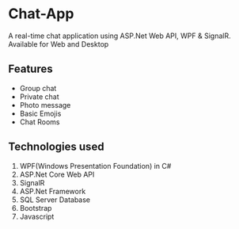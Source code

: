 # Chat-App
A real-time chat application using ASP.Net Web API, WPF &amp; SignalR. Available for Web and Desktop

## Features
* Group chat
* Private chat
* Photo message
* Basic Emojis
* Chat Rooms

## Technologies used
1. WPF(Windows Presentation Foundation) in C#
2. ASP.Net Core Web API
3. SignalR
4. ASP.Net Framework
5. SQL Server Database
6. Bootstrap
7. Javascript

